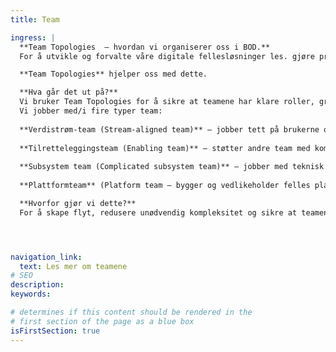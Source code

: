 ```yaml
---
title: Team

ingress: |
  **Team Topologies  – hvordan vi organiserer oss i BOD.**  
  For å utvikle og forvalte våre digitale fellesløsninger les. gjøre produktutvikling på en god måte, trenger vi en tydelig og fleksibel måte å organisere teamene våre på.  

  **Team Topologies** hjelper oss med dette. 

  **Hva går det ut på?** 
  Vi bruker Team Topologies for å sikre at teamene har klare roller, grenser og samarbeidsformer, slik at vi kan levere trygt, effektivt og i tråd med samfunnets behov. 
  Vi jobber med/i fire typer team: 
  
  **Verdistrøm-team (Stream-aligned team)** – jobber tett på brukerne og leverer verdi kontinuerlig innenfor et avgrenset område.
  
  **Tilretteleggingsteam (Enabling team)** – støtter andre team med kompetanse og hjelper dem å løse hindringer. 
  
  **Subsystem team (Complicated subsystem team)** – jobber med teknisk krevende områder som krever spesialkompetanse. 
  
  **Plattformteam** (Platform team – bygger og vedlikeholder felles plattformer og verktøy som gjør det lettere for andre team å levere. 

  **Hvorfor gjør vi dette?**
  For å skape flyt, redusere unødvendig kompleksitet og sikre at teamene får jobbet med det de er best på – samtidig som vi tar vare på robusthet, sikkerhet og samfunnsansvar. 




navigation_link:
  text: Les mer om teamene
# SEO
description:
keywords:

# determines if this content should be rendered in the
# first section of the page as a blue box
isFirstSection: true
---
```

